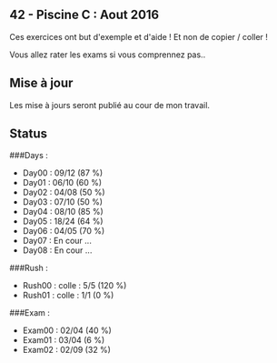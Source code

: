 ## 42 - Piscine C : Aout 2016

<p>Ces exercices ont but d'exemple et d'aide ! Et non de copier / coller !<br/>

Vous allez rater les exams si vous comprennez pas..</p>


## Mise à jour

<p>Les mise à jours seront publié au cour de mon travail.</p>


## Status

###Days :

<ul>
<li>Day00 : 09/12 (87 %)</li>
<li>Day01 : 06/10 (60 %)</li>
<li>Day02 : 04/08 (50 %)</li>
<li>Day03 : 07/10 (50 %)</li>
<li>Day04 : 08/10 (85 %)</li>
<li>Day05 : 18/24 (64 %)</li>
<li>Day06 : 04/05 (70 %)</li>
<li>Day07 : En cour ...</li>
<li>Day08 : En cour ...</li>
</ul>

###Rush :

<ul>
<li>Rush00 : colle : 5/5 (120 %)</li>
<li>Rush01 : colle : 1/1   (0 %)</li>
</ul>

###Exam :

<ul>
<li>Exam00 : 02/04 (40 %)</li>
<li>Exam01 : 03/04 (6 %)</li>
<li>Exam02 : 02/09 (32 %)</li>
</ul>
